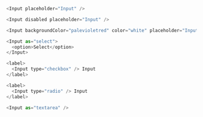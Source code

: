 ```js
<Input placeholder="Input" />
```

```js
<Input disabled placeholder="Input" />
```

```js
<Input backgroundColor="palevioletred" color="white" placeholder="Input" />
```

```js
<Input as="select">
  <option>Select</option>
</Input>
```

```js
<label>
  <Input type="checkbox" /> Input
</label>
```

```js
<label>
  <Input type="radio" /> Input
</label>
```

```js
<Input as="textarea" />
```
